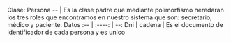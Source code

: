 Clase: Persona
-- |
Es la clase padre que mediante polimorfismo heredaran los tres roles que encontramos en nuestro sistema que son: secretario, médico y paciente.
Datos
:-- | :----: | --:
Dni | cadena | Es el documento de identificador de cada persona y es unico

